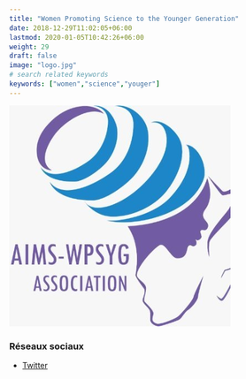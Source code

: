 ```yaml
---
title: "Women Promoting Science to the Younger Generation"
date: 2018-12-29T11:02:05+06:00
lastmod: 2020-01-05T10:42:26+06:00
weight: 29
draft: false
image: "logo.jpg"
# search related keywords
keywords: ["women","science","youger"]
---
```


![Logo](logo.jpg "logo")

### Réseaux sociaux

- [Twitter](https://twitter.com/wpsyg)

